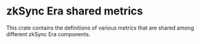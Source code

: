 # zkSync Era shared metrics

This crate contains the definitions of various metrics that are shared among different zkSync Era components.
